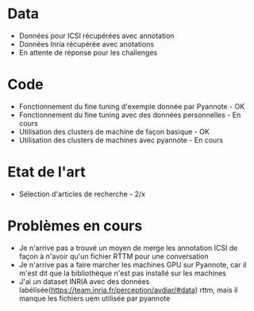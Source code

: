 # Data
  - Données pour ICSI récupérées avec annotation
  - Données Inria récupérée avec anotations
  - En attente de réponse pour les challenges
  

# Code
  - Fonctionnement du fine tuning d'exemple donnée par Pyannote - OK
  - Fonctionnement du fine tuning avec des données personnelles - En cours
  - Utilisation des clusters de machine de façon basique        - OK
  - Utilisation des clusters de machines avec pyannote          - En cours

# Etat de l'art
  - Sélection d'articles de recherche                            - 2/x

# Problèmes en cours

- Je n'arrive pas a trouvé un moyen de merge les annotation ICSI  de façon à n'avoir qu'un fichier RTTM pour une conversation
- Je n'arrive pas a faire marcher les machines GPU sur Pyannote, car il m'est dit que la bibliothèque n'est pas installé sur les machines
- J'ai un dataset INRIA avec des données labélisée(https://team.inria.fr/perception/avdiar/#data) rttm, mais il manque les fichiers uem utilisée par pyannote
